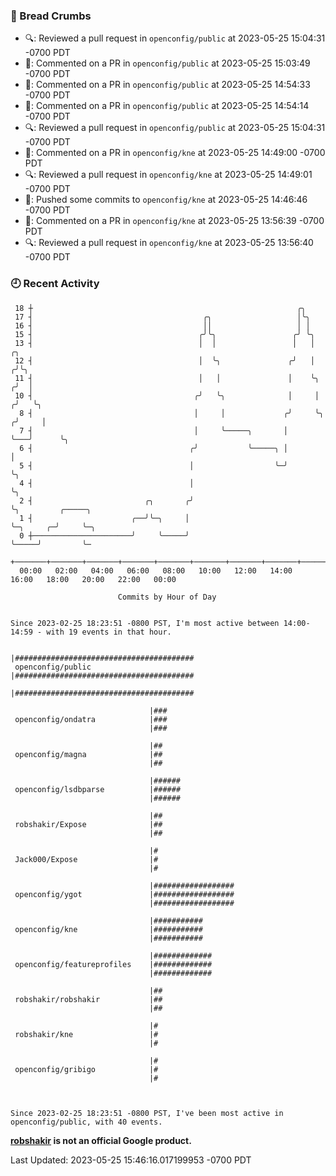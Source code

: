### 🍞 Bread Crumbs

 * 🔍: Reviewed a pull request in  `openconfig/public` at 2023-05-25 15:04:31 -0700 PDT
 * 💬: Commented on a PR in  `openconfig/public` at 2023-05-25 15:03:49 -0700 PDT
 * 💬: Commented on a PR in  `openconfig/public` at 2023-05-25 14:54:33 -0700 PDT
 * 💬: Commented on a PR in  `openconfig/public` at 2023-05-25 14:54:14 -0700 PDT
 * 🔍: Reviewed a pull request in  `openconfig/public` at 2023-05-25 15:04:31 -0700 PDT
 * 💬: Commented on a PR in  `openconfig/kne` at 2023-05-25 14:49:00 -0700 PDT
 * 🔍: Reviewed a pull request in  `openconfig/kne` at 2023-05-25 14:49:01 -0700 PDT
 * 🚢: Pushed some commits to `openconfig/kne` at 2023-05-25 14:46:46 -0700 PDT
 * 💬: Commented on a PR in  `openconfig/kne` at 2023-05-25 13:56:39 -0700 PDT
 * 🔍: Reviewed a pull request in  `openconfig/kne` at 2023-05-25 13:56:40 -0700 PDT

### 🕘 Recent Activity
```
 18 ┼                                                           ╭╮
 17 ┤                                      ╭╮                   │╰╮
 16 ┤                                      ││                   │ │
 15 ┤                                     ╭╯╰╮                 ╭╯ ╰╮
 13 ┤                                     │  │                 │   │         ╭╮
 12 ┤                                     │  ╰╮               ╭╯   │        ╭╯╰╮
 11 ┤                                     │   │               │    ╰╮      ╭╯  │
 10 ┤                                    ╭╯   ╰╮              │     │     ╭╯   ╰╮
  8 ┤                                    │     │             ╭╯     ╰╮   ╭╯     │
  7 ┤                                    │     ╰─────╮       │       ╰───╯      ╰╮
  6 ┤                                   ╭╯           ╰─────╮ │                   │
  5 ┤                                   │                  ╰─╯                   ╰╮
  4 ┤                                   │                                         ╰╮
  2 ┤                         ╭╮       ╭╯                                          ╰╮         ╭─────╮
  1 ┤                      ╭──╯╰─╮     │                                            ╰─╮     ╭─╯     ╰─╮
  0 ┼──────────────────────╯     ╰─────╯                                              ╰─────╯         ╰─
    +───────+───────+───────+───────+───────+───────+───────+───────+───────+───────+───────+───────+────
  00:00   02:00   04:00   06:00   08:00   10:00   12:00   14:00   16:00   18:00   20:00   22:00   00:00   

						Commits by Hour of Day


Since 2023-02-25 18:23:51 -0800 PST, I'm most active between 14:00-14:59 - with 19 events in that hour.

```



```
                               |########################################
 openconfig/public             |########################################
                               |########################################

                               |###
 openconfig/ondatra            |###
                               |###

                               |##
 openconfig/magna              |##
                               |##

                               |######
 openconfig/lsdbparse          |######
                               |######

                               |##
 robshakir/Expose              |##
                               |##

                               |#
 Jack000/Expose                |#
                               |#

                               |##################
 openconfig/ygot               |##################
                               |##################

                               |###########
 openconfig/kne                |###########
                               |###########

                               |#############
 openconfig/featureprofiles    |#############
                               |#############

                               |##
 robshakir/robshakir           |##
                               |##

                               |#
 robshakir/kne                 |#
                               |#

                               |#
 openconfig/gribigo            |#
                               |#



Since 2023-02-25 18:23:51 -0800 PST, I've been most active in openconfig/public, with 40 events.

```
**[robshakir](mailto:robjs@google.com) is not an official Google product.**  


Last Updated: 2023-05-25 15:46:16.017199953 -0700 PDT
